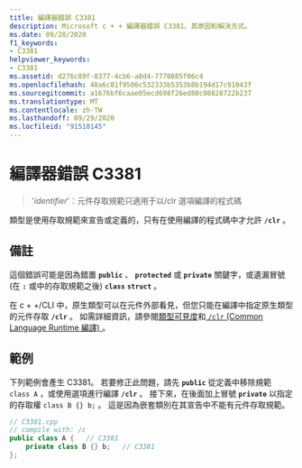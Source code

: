 ```yaml
---
title: 編譯器錯誤 C3381
description: Microsoft c + + 編譯器錯誤 C3381、其原因和解決方式。
ms.date: 09/28/2020
f1_keywords:
- C3381
helpviewer_keywords:
- C3381
ms.assetid: d276c89f-8377-4cb6-a8d4-7770885f06c4
ms.openlocfilehash: 48a6c81f9506c532333b5353b8b194d17c91043f
ms.sourcegitcommit: a1676bf6caae05ecd698f26ed80c08828722b237
ms.translationtype: MT
ms.contentlocale: zh-TW
ms.lasthandoff: 09/29/2020
ms.locfileid: "91510145"
---
```

# <a name="compiler-error-c3381"></a>編譯器錯誤 C3381

> '*identifier*'：元件存取規範只適用于以/clr 選項編譯的程式碼

類型是使用存取規範來宣告或定義的，只有在使用編譯的程式碼中才允許 **`/clr`** 。

## <a name="remarks"></a>備註

這個錯誤可能是因為錯置 **`public`** 、 **`protected`** 或 **`private`** 關鍵字，或遺漏冒號 (在 **`:`** 或中的存取規範之後) **`class`** **`struct`** 。

在 c + +/CLI 中，原生類型可以在元件外部看見，但您只能在編譯中指定原生類型的元件存取 **`/clr`** 。 如需詳細資訊，請參閱[類型可見度](../../dotnet/how-to-define-and-consume-classes-and-structs-cpp-cli.md#BKMK_Type_visibility)和[ `/clr` (Common Language Runtime 編譯) ](../../build/reference/clr-common-language-runtime-compilation.md)。

## <a name="example"></a>範例

下列範例會產生 C3381。 若要修正此問題，請先 **`public`** 從定義中移除規範 `class A` ，或使用選項進行編譯 **`/clr`** 。 接下來，在後面加上冒號 **`private`** 以指定的存取權 `class B {} b;` 。 這是因為嵌套類別在其宣告中不能有元件存取規範。

```cpp
// C3381.cpp
// compile with: /c
public class A {   // C3381
    private class B {} b;   // C3381
};
```
